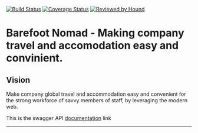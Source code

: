 [![Build Status](https://travis-ci.org/atlp-rwanda/script-heroes-bn-backend.svg?branch=develop)](https://travis-ci.org/atlp-rwanda/script-heroes-bn-backend) [![Coverage Status](https://coveralls.io/repos/github/atlp-rwanda/script-heroes-bn-backend/badge.svg?branch=develop)](https://coveralls.io/github/atlp-rwanda/script-heroes-bn-backend?branch=develop) [![Reviewed by Hound](https://img.shields.io/badge/Reviewed_by-Hound-8E64B0.svg)](https://houndci.com)

# Barefoot Nomad - Making company travel and accomodation easy and convinient.

## Vision

Make company global travel and accommodation easy and convenient for the strong workforce of savvy members of staff, by leveraging the modern web.

This is the swagger API [documentation](https://script-heroes-bn-backend-stgng.herokuapp.com/api-docs/) link

---
